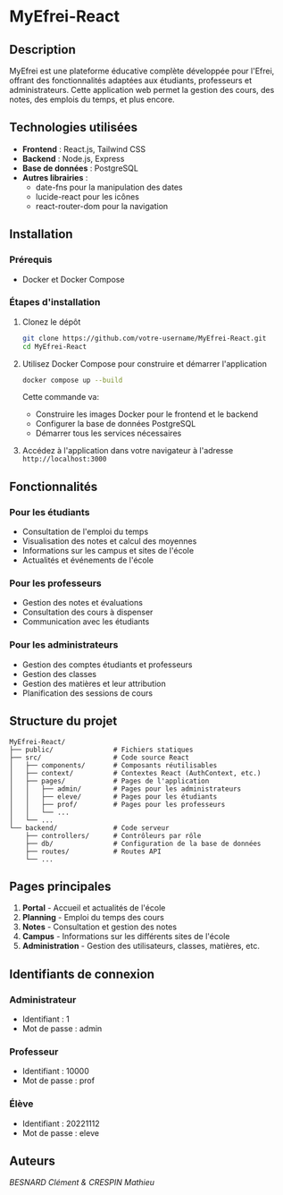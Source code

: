 # MyEfrei-React

## Description

MyEfrei est une plateforme éducative complète développée pour l'Efrei, offrant des fonctionnalités adaptées aux étudiants, professeurs et administrateurs. Cette application web permet la gestion des cours, des notes, des emplois du temps, et plus encore.

## Technologies utilisées

- **Frontend** : React.js, Tailwind CSS
- **Backend** : Node.js, Express
- **Base de données** : PostgreSQL
- **Autres librairies** :
  - date-fns pour la manipulation des dates
  - lucide-react pour les icônes
  - react-router-dom pour la navigation

## Installation

### Prérequis

- Docker et Docker Compose

### Étapes d'installation

1. Clonez le dépôt

   ```bash
   git clone https://github.com/votre-username/MyEfrei-React.git
   cd MyEfrei-React
   ```
2. Utilisez Docker Compose pour construire et démarrer l'application

   ```bash
   docker compose up --build
   ```

   Cette commande va:

   - Construire les images Docker pour le frontend et le backend
   - Configurer la base de données PostgreSQL
   - Démarrer tous les services nécessaires
3. Accédez à l'application dans votre navigateur à l'adresse `http://localhost:3000`

## Fonctionnalités

### Pour les étudiants

- Consultation de l'emploi du temps
- Visualisation des notes et calcul des moyennes
- Informations sur les campus et sites de l'école
- Actualités et événements de l'école

### Pour les professeurs

- Gestion des notes et évaluations
- Consultation des cours à dispenser
- Communication avec les étudiants

### Pour les administrateurs

- Gestion des comptes étudiants et professeurs
- Gestion des classes
- Gestion des matières et leur attribution
- Planification des sessions de cours

## Structure du projet

```
MyEfrei-React/
├── public/               # Fichiers statiques
├── src/                  # Code source React
│   ├── components/       # Composants réutilisables
│   ├── context/          # Contextes React (AuthContext, etc.)
│   ├── pages/            # Pages de l'application
│   │   ├── admin/        # Pages pour les administrateurs
│   │   ├── eleve/        # Pages pour les étudiants
│   │   ├── prof/         # Pages pour les professeurs
│   │   └── ...
│   └── ...
└── backend/              # Code serveur
    ├── controllers/      # Contrôleurs par rôle
    ├── db/               # Configuration de la base de données
    ├── routes/           # Routes API
    └── ...
```

## Pages principales

1. **Portal** - Accueil et actualités de l'école
2. **Planning** - Emploi du temps des cours
3. **Notes** - Consultation et gestion des notes
4. **Campus** - Informations sur les différents sites de l'école
5. **Administration** - Gestion des utilisateurs, classes, matières, etc.

## Identifiants de connexion

### Administrateur

- Identifiant : 1
- Mot de passe : admin

### Professeur

- Identifiant : 10000
- Mot de passe : prof

### Élève

- Identifiant : 20221112
- Mot de passe : eleve

## Auteurs

*BESNARD Clément & CRESPIN Mathieu*
